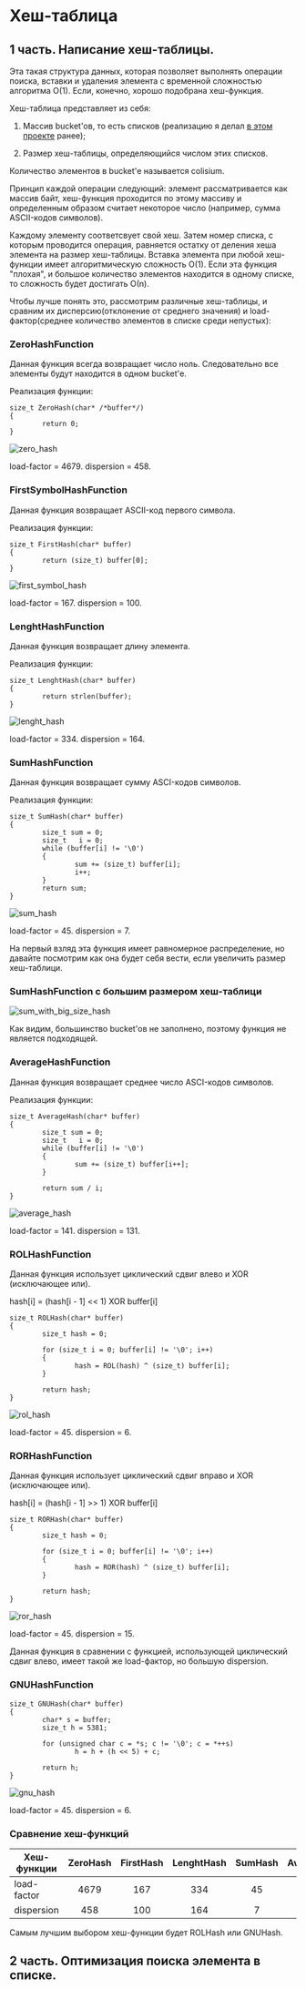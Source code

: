 #  Хеш-таблица
## 1 часть. Написание хеш-таблицы.

Эта такая структура данных, которая позволяет выполнять операции поиска, вставки и удаления элемента с временной сложностью алгоритма O(1). Если, конечно, хорошо подобрана хеш-функция.

Хеш-таблица представляет из себя:
        
1. Массив bucket'ов, то есть списков (реализацию я делал [в этом проекте](https://github.com/ask0later/List.git) ранее);
        
2. Размер хеш-таблицы, определяющийся числом этих списков. 

Количество элементов в bucket'е называется colisium.

Принцип каждой операции следующий: 
элемент рассматривается как массив байт, хеш-функция проходится по этому массиву и определенным образом считает некоторое число (например, сумма ASCII-кодов символов). 

Каждому элементу соответсвует свой хеш. Затем номер списка, с которым проводится операция, равняется остатку от деления хеша элемента на размер хеш-таблицы. Вставка элемента при любой хеш-функции имеет алгоритмическую сложность О(1). Если эта функция "плохая", и большое количество элементов находится в одному списке, то сложность будет достигать О(n).

Чтобы лучше понять это, рассмотрим различные хеш-таблицы, и сравним их дисперсию(отклонение от среднего значения) и load-фактор(среднее количество элементов в списке среди непустых):

### ZeroHashFunction
Данная функция всегда возвращает число ноль. Следовательно все элементы будут находится в одном bucket'е.

Реализация функции:
~~~
size_t ZeroHash(char* /*buffer*/)
{
        return 0;
}
~~~

![zero_hash](https://github.com/ask0later/hash_table/blob/1f4f591cee359f590a712a751f5bc399fa4e8812/image/Zero_HashFunction.png)

load-factor = 4679. dispersion = 458.


### FirstSymbolHashFunction
Данная функция возвращает ASCII-код первого символа.

Реализация функции:
~~~
size_t FirstHash(char* buffer)
{
        return (size_t) buffer[0];
}
~~~

![first_symbol_hash](https://github.com/ask0later/hash_table/blob/1f4f591cee359f590a712a751f5bc399fa4e8812/image/ASCII_code_first_symbol_HashFunction.png)

load-factor = 167. dispersion = 100.


### LenghtHashFunction
Данная функция возвращает длину элемента.

Реализация функции:
~~~
size_t LenghtHash(char* buffer)
{
        return strlen(buffer);
}
~~~

![lenght_hash](https://github.com/ask0later/hash_table/blob/1f4f591cee359f590a712a751f5bc399fa4e8812/image/Lenght_HashFunction.png)

load-factor = 334. dispersion = 164.


### SumHashFunction
Данная функция возвращает сумму ASCI-кодов символов.

Реализация функции:
~~~
size_t SumHash(char* buffer)
{
        size_t sum = 0;
        size_t   i = 0;
        while (buffer[i] != '\0')
        {
                sum += (size_t) buffer[i];
                i++;
        }
        return sum;
}
~~~

![sum_hash](https://github.com/ask0later/hash_table/blob/1f4f591cee359f590a712a751f5bc399fa4e8812/image/Symbol_Sum_HashFunction.png)

load-factor = 45. dispersion = 7.

На первый взляд эта функция имеет равномерное распределение, но давайте посмотрим как она будет себя вести, если увеличить размер хеш-таблици.

### SumHashFunction c большим размером хеш-таблици

![sum_with_big_size_hash](https://github.com/ask0later/hash_table/blob/fbdea56c887895f8a80b9a854d3db108dcefccc7/image/Sum_HashFunction_Big_size.png)

Как видим, большинство bucket'ов не заполнено, поэтому функция не является подходящей.



### AverageHashFunction
Данная функция возвращает среднее число ASCI-кодов символов.

Реализация функции:
~~~
size_t AverageHash(char* buffer)
{
        size_t sum = 0;
        size_t   i = 0;
        while (buffer[i] != '\0')
        {
                sum += (size_t) buffer[i++];
        }

        return sum / i;
}
~~~

![average_hash](https://github.com/ask0later/hash_table/blob/b482ea65fe5d105a4e427337b9f87878191b21fd/image/Average_HashFunction.png)

load-factor = 141. dispersion = 131.

### ROLHashFunction
Данная функция использует циклический сдвиг влево и XOR (исключающее или).

hash[i] = (hash[i - 1] << 1) XOR buffer[i]
~~~
size_t ROLHash(char* buffer)
{
        size_t hash = 0;

        for (size_t i = 0; buffer[i] != '\0'; i++)
        {
                hash = ROL(hash) ^ (size_t) buffer[i];
        }
        
        return hash;
}
~~~

![rol_hash](https://github.com/ask0later/hash_table/blob/1f4f591cee359f590a712a751f5bc399fa4e8812/image/ROL_HashFunction.png)

load-factor = 45. dispersion = 6.

### RORHashFunction
Данная функция использует циклический сдвиг вправо и XOR (исключающее или).

hash[i] = (hash[i - 1] >> 1) XOR buffer[i]
~~~
size_t RORHash(char* buffer)
{
        size_t hash = 0;

        for (size_t i = 0; buffer[i] != '\0'; i++)
        {
                hash = ROR(hash) ^ (size_t) buffer[i];
        }

        return hash;
}
~~~
![ror_hash](https://github.com/ask0later/hash_table/blob/1f4f591cee359f590a712a751f5bc399fa4e8812/image/ROR_HashFunction.png)

load-factor = 45. dispersion = 15.

Данная функция в сравнении с функцией, использующей циклический сдвиг влево, имеет такой же load-фактор, но большую dispersion.

### GNUHashFunction

~~~
size_t GNUHash(char* buffer)
{
        char* s = buffer;
        size_t h = 5381;

        for (unsigned char c = *s; c != '\0'; c = *++s)
                h = h + (h << 5) + c;

        return h;
}
~~~

![gnu_hash](https://github.com/ask0later/hash_table/blob/1f4f591cee359f590a712a751f5bc399fa4e8812/image/GNU_HashFunction.png)

load-factor = 45. dispersion = 6.

### Сравнение хеш-функций
 
| Хеш-функции | ZeroHash | FirstHash | LenghtHash | SumHash | AverageHash | ROLHash | RORHash | GNUHash|
| ------      | :------: | :-------: | :--------: | :-----: | :---------: | :-----: | :------:|:------:| 
| load-factor |   4679   |    167    |    334     |    45   |     141     |    45   |    45   |   45   |
| dispersion  |    458   |    100    |    164     |     7   |     131     |     6   |    15   |    6   |

Самым лучшим выбором хеш-функции будет ROLHash или GNUHash.


## 2 часть. Оптимизация поиска элемента в списке.
